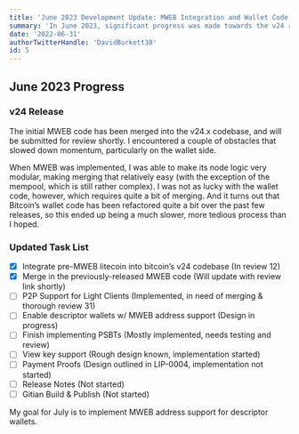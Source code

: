 ```yaml
---
title: 'June 2023 Development Update: MWEB Integration and Wallet Code Challenges'
summary: 'In June 2023, significant progress was made towards the v24 release, including the successful merging of the initial MWEB code into the codebase. However, challenges were encountered, especially with the wallet code, which required extensive merging due to recent Bitcoin wallet code refactoring. The task list outlines ongoing developments, with the goal for July being the implementation of MWEB address support for descriptor wallets.'
date: '2022-06-31'
authorTwitterHandle: 'DavidBurkett38'
id: 5
---
```


## June 2023 Progress

### v24 Release

The initial MWEB code has been merged into the v24.x codebase, and will be submitted for review shortly. I encountered a couple of obstacles that slowed down momentum, particularly on the wallet side.

When MWEB was implemented, I was able to make its node logic very modular, making merging that relatively easy (with the exception of the mempool, which is still rather complex). I was not as lucky with the wallet code, however, which requires quite a bit of merging. And it turns out that Bitcoin’s wallet code has been refactored quite a bit over the past few releases, so this ended up being a much slower, more tedious process than I hoped.

### Updated Task List

- [x] Integrate pre-MWEB litecoin into bitcoin’s v24 codebase (In review 12)
- [x] Merge in the previously-released MWEB code (Will update with review link shortly)
- [ ] P2P Support for Light Clients (Implemented, in need of merging & thorough review 31)
- [ ] Enable descriptor wallets w/ MWEB address support (Design in progress)
- [ ] Finish implementing PSBTs (Mostly implemented, needs testing and review)
- [ ] View key support (Rough design known, implementation started)
- [ ] Payment Proofs (Design outlined in LIP-0004, implementation not started)
- [ ] Release Notes (Not started)
- [ ] Gitian Build & Publish (Not started)

My goal for July is to implement MWEB address support for descriptor wallets.
